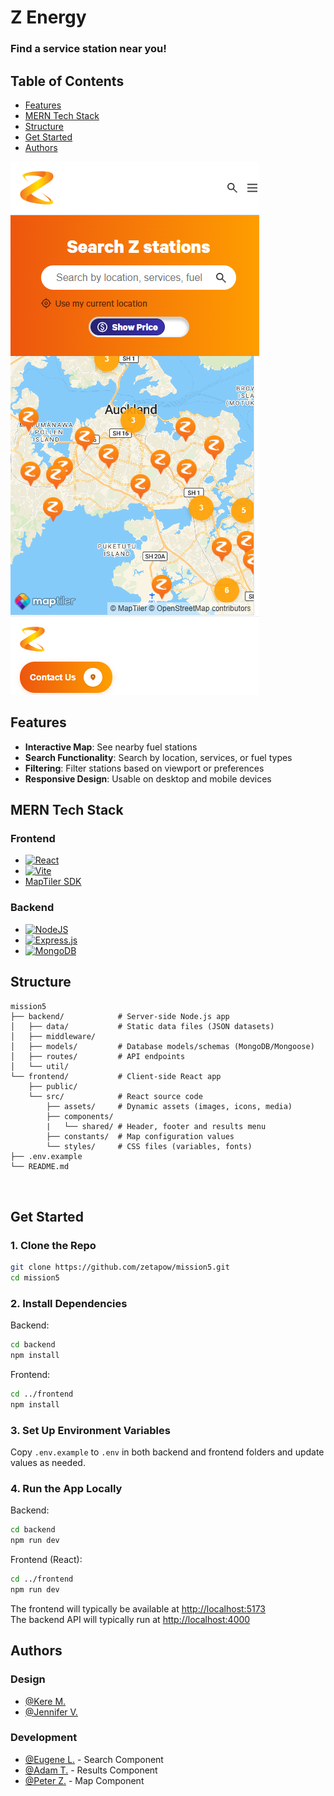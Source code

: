 # Z Energy

### Find a service station near you!

## Table of Contents
- [Features](#features)
- [MERN Tech Stack](#mern-tech-stack)
- [Structure](#structure)
- [Get Started](#get-started)
- [Authors](#authors)

![App Screenshot](./assets/app.png)



## Features

- **Interactive Map**: See nearby fuel stations
- **Search Functionality**: Search by location, services, or fuel types
- **Filtering**: Filter stations based on viewport or preferences
- **Responsive Design**: Usable on desktop and mobile devices

## MERN Tech Stack

### Frontend

- [![React](https://img.shields.io/badge/React-%2320232a.svg?logo=react&logoColor=%2361DAFB)](https://react.dev/)
- [![Vite](https://img.shields.io/badge/Vite-646CFF?logo=vite&logoColor=fff)](https://vite.dev/)
- [MapTiler SDK](https://www.maptiler.com/)

### Backend

- [![NodeJS](https://img.shields.io/badge/Node.js-6DA55F?logo=node.js&logoColor=white)](https://nodejs.org/en)
- [![Express.js](https://img.shields.io/badge/Express.js-%23404d59.svg?logo=express&logoColor=%2361DAFB)](https://expressjs.com/)
- [![MongoDB](https://img.shields.io/badge/MongoDB-%234ea94b.svg?logo=mongodb&logoColor=white)](https://www.mongodb.com/)

## Structure

```
mission5
├── backend/            # Server-side Node.js app
│   ├── data/           # Static data files (JSON datasets)
│   ├── middleware/
│   ├── models/         # Database models/schemas (MongoDB/Mongoose)
│   ├── routes/         # API endpoints
│   └── util/
└── frontend/           # Client-side React app
    ├── public/
    └── src/            # React source code
        ├── assets/     # Dynamic assets (images, icons, media)
        ├── components/
        |   └── shared/ # Header, footer and results menu
        ├── constants/  # Map configuration values
        └── styles/     # CSS files (variables, fonts)
├── .env.example
└── README.md



```

## Get Started

### 1. Clone the Repo

```bash
git clone https://github.com/zetapow/mission5.git
cd mission5
```

### 2. Install Dependencies

Backend:

```bash
cd backend
npm install
```

Frontend:

```bash
cd ../frontend
npm install
```

### 3. Set Up Environment Variables

Copy `.env.example` to `.env` in both backend and frontend folders and update values as needed.

### 4. Run the App Locally

Backend:

```bash
cd backend
npm run dev
```

Frontend (React):

```bash
cd ../frontend
npm run dev
```

The frontend will typically be available at [http://localhost:5173](http://localhost:5173)  
The backend API will typically run at [http://localhost:4000](http://localhost:4000)

## Authors

### Design

- [@Kere M.](mailto:Kerem@missionreadyhq.com)
- [@Jennifer V.](mailto:Jennifervu@missionreadyhq.com)

### Development

- [@Eugene L.](https://github.com/Eule034430) - Search Component
- [@Adam T.](https://github.com/AdamT-HJ) - Results Component
- [@Peter Z.](https://github.com/zetapow) - Map Component
